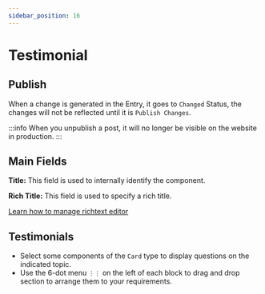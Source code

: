 ```yaml
---
sidebar_position: 16
---
```


# Testimonial

## Publish

When a change is generated in the Entry, it goes to `Changed` Status, the changes will not be reflected until it is `Publish Changes`.

:::info
When you unpublish a post, it will no longer be visible on the website in production.
:::

## Main Fields

**Title:** This field is used to internally identify the component.

**Rich Title:** This field is used to specify a rich title.

[Learn how to manage richtext editor](/docs/components/richtext)

## Testimonials

- Select some components of the `Card` type to display questions on the indicated topic.
- Use the 6-dot menu `⋮⋮` on the left of each block to drag and drop section to arrange them to your requirements.
